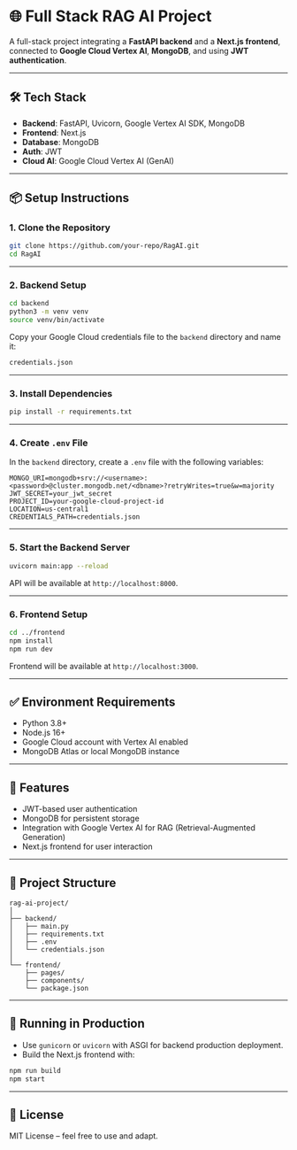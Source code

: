 # 🌐 Full Stack RAG AI Project

A full-stack project integrating a **FastAPI backend** and a **Next.js frontend**, connected to **Google Cloud Vertex AI**, **MongoDB**, and using **JWT authentication**.

---

## 🛠️ Tech Stack

- **Backend**: FastAPI, Uvicorn, Google Vertex AI SDK, MongoDB
- **Frontend**: Next.js
- **Database**: MongoDB
- **Auth**: JWT
- **Cloud AI**: Google Cloud Vertex AI (GenAI)

---

## 📦 Setup Instructions

### 1. Clone the Repository

```bash
git clone https://github.com/your-repo/RagAI.git
cd RagAI
```

---

### 2. Backend Setup

```bash
cd backend
python3 -m venv venv
source venv/bin/activate
```

Copy your Google Cloud credentials file to the `backend` directory and name it:

```bash
credentials.json
```

---

### 3. Install Dependencies

```bash
pip install -r requirements.txt
```

---

### 4. Create `.env` File

In the `backend` directory, create a `.env` file with the following variables:

```env
MONGO_URI=mongodb+srv://<username>:<password>@cluster.mongodb.net/<dbname>?retryWrites=true&w=majority
JWT_SECRET=your_jwt_secret
PROJECT_ID=your-google-cloud-project-id
LOCATION=us-central1
CREDENTIALS_PATH=credentials.json
```

---

### 5. Start the Backend Server

```bash
uvicorn main:app --reload
```

API will be available at `http://localhost:8000`.

---

### 6. Frontend Setup

```bash
cd ../frontend
npm install
npm run dev
```

Frontend will be available at `http://localhost:3000`.

---

## ✅ Environment Requirements

- Python 3.8+
- Node.js 16+
- Google Cloud account with Vertex AI enabled
- MongoDB Atlas or local MongoDB instance

---

## 🧠 Features

- JWT-based user authentication
- MongoDB for persistent storage
- Integration with Google Vertex AI for RAG (Retrieval-Augmented Generation)
- Next.js frontend for user interaction

---

## 📁 Project Structure

```
rag-ai-project/
│
├── backend/
│   ├── main.py
│   ├── requirements.txt
│   ├── .env
│   └── credentials.json
│
└── frontend/
    ├── pages/
    ├── components/
    └── package.json
```

---

## 🧪 Running in Production

- Use `gunicorn` or `uvicorn` with ASGI for backend production deployment.
- Build the Next.js frontend with:

```bash
npm run build
npm start
```

---

## 📜 License

MIT License – feel free to use and adapt.